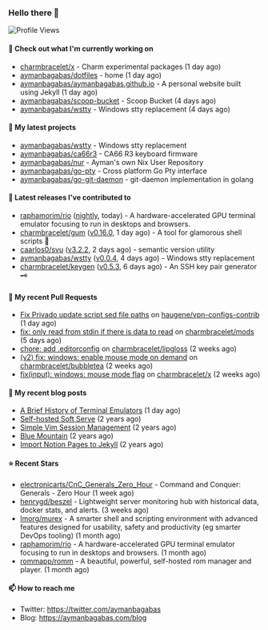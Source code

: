 ### Hello there 👋

![Profile Views](https://komarev.com/ghpvc/?username=aymanbagabas&label=PROFILE+VIEWS)

#### 👷 Check out what I'm currently working on

- [charmbracelet/x](https://github.com/charmbracelet/x) - Charm experimental packages (1 day ago)
- [aymanbagabas/dotfiles](https://github.com/aymanbagabas/dotfiles) - home (1 day ago)
- [aymanbagabas/aymanbagabas.github.io](https://github.com/aymanbagabas/aymanbagabas.github.io) - A personal website built using Jekyll (1 day ago)
- [aymanbagabas/scoop-bucket](https://github.com/aymanbagabas/scoop-bucket) - Scoop Bucket (4 days ago)
- [aymanbagabas/wstty](https://github.com/aymanbagabas/wstty) - Windows stty replacement (4 days ago)

#### 🌱 My latest projects

- [aymanbagabas/wstty](https://github.com/aymanbagabas/wstty) - Windows stty replacement
- [aymanbagabas/ca66r3](https://github.com/aymanbagabas/ca66r3) - CA66 R3 keyboard firmware
- [aymanbagabas/nur](https://github.com/aymanbagabas/nur) - Ayman&#39;s own Nix User Repository
- [aymanbagabas/go-pty](https://github.com/aymanbagabas/go-pty) - Cross platform Go Pty interface
- [aymanbagabas/go-git-daemon](https://github.com/aymanbagabas/go-git-daemon) - git-daemon implementation in golang

#### 🔭 Latest releases I've contributed to

- [raphamorim/rio](https://github.com/raphamorim/rio) ([nightly](https://github.com/raphamorim/rio/releases/tag/nightly), today) - A hardware-accelerated GPU terminal emulator focusing to run in desktops and browsers.
- [charmbracelet/gum](https://github.com/charmbracelet/gum) ([v0.16.0](https://github.com/charmbracelet/gum/releases/tag/v0.16.0), 1 day ago) - A tool for glamorous shell scripts 🎀
- [caarlos0/svu](https://github.com/caarlos0/svu) ([v3.2.2](https://github.com/caarlos0/svu/releases/tag/v3.2.2), 2 days ago) - semantic version utility
- [aymanbagabas/wstty](https://github.com/aymanbagabas/wstty) ([v0.0.4](https://github.com/aymanbagabas/wstty/releases/tag/v0.0.4), 4 days ago) - Windows stty replacement
- [charmbracelet/keygen](https://github.com/charmbracelet/keygen) ([v0.5.3](https://github.com/charmbracelet/keygen/releases/tag/v0.5.3), 6 days ago) - An SSH key pair generator 🗝️

#### 🔨 My recent Pull Requests

- [Fix Privado update script sed file paths](https://github.com/haugene/vpn-configs-contrib/pull/340) on [haugene/vpn-configs-contrib](https://github.com/haugene/vpn-configs-contrib) (1 day ago)
- [fix: only read from stdin if there is data to read](https://github.com/charmbracelet/mods/pull/457) on [charmbracelet/mods](https://github.com/charmbracelet/mods) (5 days ago)
- [chore: add .editorconfig](https://github.com/charmbracelet/lipgloss/pull/481) on [charmbracelet/lipgloss](https://github.com/charmbracelet/lipgloss) (2 weeks ago)
- [(v2) fix: windows: enable mouse mode on demand](https://github.com/charmbracelet/bubbletea/pull/1341) on [charmbracelet/bubbletea](https://github.com/charmbracelet/bubbletea) (2 weeks ago)
- [fix(input): windows: mouse mode flag](https://github.com/charmbracelet/x/pull/386) on [charmbracelet/x](https://github.com/charmbracelet/x) (2 weeks ago)

#### 📜 My recent blog posts

- [A Brief History of Terminal Emulators](https://aymanbagabas.com/blog/2025/03/11/a-brief-history-of-terminal-emulators.html) (1 day ago)
- [Self-hosted Soft Serve](https://aymanbagabas.com/blog/2023/04/28/self-hosted-soft-serve.html) (2 years ago)
- [Simple Vim Session Management](https://aymanbagabas.com/blog/2023/04/13/simple-vim-session-management.html) (2 years ago)
- [Blue Mountain](https://aymanbagabas.com/blog/2022/06/02/blue-mountain.html) (2 years ago)
- [Import Notion Pages to Jekyll](https://aymanbagabas.com/blog/2022/03/29/import-notion-pages-to-jekyll.html) (2 years ago)

#### ⭐ Recent Stars

- [electronicarts/CnC_Generals_Zero_Hour](https://github.com/electronicarts/CnC_Generals_Zero_Hour) - Command and Conquer: Generals - Zero Hour (1 week ago)
- [henrygd/beszel](https://github.com/henrygd/beszel) - Lightweight server monitoring hub with historical data, docker stats, and alerts. (3 weeks ago)
- [lmorg/murex](https://github.com/lmorg/murex) - A smarter shell and scripting environment with advanced features designed for usability, safety and productivity (eg smarter DevOps tooling) (1 month ago)
- [raphamorim/rio](https://github.com/raphamorim/rio) - A hardware-accelerated GPU terminal emulator focusing to run in desktops and browsers. (1 month ago)
- [rommapp/romm](https://github.com/rommapp/romm) - A beautiful, powerful, self-hosted rom manager and player. (1 month ago)

#### 📫 How to reach me

- Twitter: https://twitter.com/aymanbagabas
- Blog: https://aymanbagabas.com/blog
